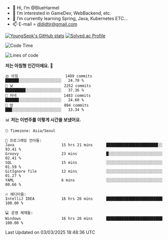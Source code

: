 - 👋 Hi, I’m @BlueHarmel
- 👀 I’m interested in GameDev, WebBackend, etc.
- 🌱 I’m currently learning Spring, Java, Kubernetes ETC...
- 📫 E-mail = dldjdtjr@gmail.com

[![YoungSeok's GitHub stats](https://github-readme-stats.vercel.app/api?username=BlueHarmel&show_icons=true&theme=transparent)](https://github.com/anuraghazra/github-readme-stats)
[![Solved.ac Profile](http://mazassumnida.wtf/api/v2/generate_badge?boj=dldjdtjr)](https://solved.ac/dldjdtjr/)

<!--START_SECTION:waka-->
![Code Time](http://img.shields.io/badge/Code%20Time-845%20hrs%2028%20mins-blue)

![Lines of code](https://img.shields.io/badge/%EC%A0%80%EB%8A%94%20%EC%97%AC%ED%83%9C%EA%B9%8C%EC%A7%80%20-46.7%20million%20%EC%A4%84%EC%9D%98%20%EC%BD%94%EB%93%9C%EB%A5%BC%20%EC%9E%91%EC%84%B1%ED%96%88%EC%96%B4%EC%9A%94.-blue)

**저는 아침형 인간이에요. 🐤** 

```text
🌞 아침                     1489 commits        ██████░░░░░░░░░░░░░░░░░░░   24.70 % 
🌆 낮　                     2252 commits        █████████░░░░░░░░░░░░░░░░   37.36 % 
🌃 저녁                     1483 commits        ██████░░░░░░░░░░░░░░░░░░░   24.60 % 
🌙 밤　                     804 commits         ███░░░░░░░░░░░░░░░░░░░░░░   13.34 % 
```


📊 **저는 이번주를 이렇게 시간을 보냈어요.** 

```text
🕑︎ Timezone: Asia/Seoul

💬 프로그래밍 언어들: 
Java                     15 hrs 21 mins      ███████████████████████░░   93.41 % 
Groovy                   23 mins             █░░░░░░░░░░░░░░░░░░░░░░░░   02.41 % 
SQL                      15 mins             ░░░░░░░░░░░░░░░░░░░░░░░░░   01.59 % 
GitIgnore file           12 mins             ░░░░░░░░░░░░░░░░░░░░░░░░░   01.27 % 
YAML                     6 mins              ░░░░░░░░░░░░░░░░░░░░░░░░░   00.66 % 

🔥 에디터들: 
IntelliJ IDEA            16 hrs 26 mins      █████████████████████████   100.00 % 

💻 운영 체제들: 
Windows                  16 hrs 26 mins      █████████████████████████   100.00 % 
```


 Last Updated on 03/03/2025 18:48:36 UTC
<!--END_SECTION:waka-->
<!---
BlueHarmel/BlueHarmel is a ✨ special ✨ repository because its `README.md` (this file) appears on your GitHub profile.
You can click the Preview link to take a look at your changes.
--->

